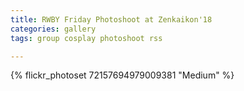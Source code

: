 ```yaml
---
title: RWBY Friday Photoshoot at Zenkaikon'18
categories: gallery
tags: group cosplay photoshoot rss

---
```


{% flickr_photoset 72157694979009381 "Medium" %}
